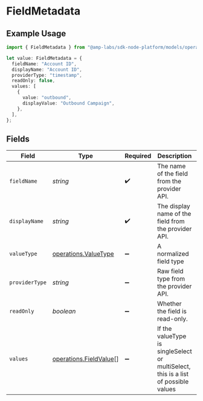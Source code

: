 # FieldMetadata

## Example Usage

```typescript
import { FieldMetadata } from "@amp-labs/sdk-node-platform/models/operations";

let value: FieldMetadata = {
  fieldName: "Account ID",
  displayName: "Account ID",
  providerType: "timestamp",
  readOnly: false,
  values: [
    {
      value: "outbound",
      displayValue: "Outbound Campaign",
    },
  ],
};
```

## Fields

| Field                                                                              | Type                                                                               | Required                                                                           | Description                                                                        | Example                                                                            |
| ---------------------------------------------------------------------------------- | ---------------------------------------------------------------------------------- | ---------------------------------------------------------------------------------- | ---------------------------------------------------------------------------------- | ---------------------------------------------------------------------------------- |
| `fieldName`                                                                        | *string*                                                                           | :heavy_check_mark:                                                                 | The name of the field from the provider API.                                       | Account ID                                                                         |
| `displayName`                                                                      | *string*                                                                           | :heavy_check_mark:                                                                 | The display name of the field from the provider API.                               | Account ID                                                                         |
| `valueType`                                                                        | [operations.ValueType](../../models/operations/valuetype.md)                       | :heavy_minus_sign:                                                                 | A normalized field type                                                            |                                                                                    |
| `providerType`                                                                     | *string*                                                                           | :heavy_minus_sign:                                                                 | Raw field type from the provider API.                                              | timestamp                                                                          |
| `readOnly`                                                                         | *boolean*                                                                          | :heavy_minus_sign:                                                                 | Whether the field is read-only.                                                    | false                                                                              |
| `values`                                                                           | [operations.FieldValue](../../models/operations/fieldvalue.md)[]                   | :heavy_minus_sign:                                                                 | If the valueType is singleSelect or multiSelect, this is a list of possible values |                                                                                    |